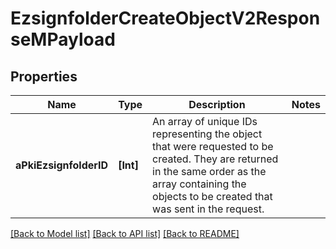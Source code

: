 # EzsignfolderCreateObjectV2ResponseMPayload

## Properties
Name | Type | Description | Notes
------------ | ------------- | ------------- | -------------
**aPkiEzsignfolderID** | **[Int]** | An array of unique IDs representing the object that were requested to be created.  They are returned in the same order as the array containing the objects to be created that was sent in the request. | 

[[Back to Model list]](../README.md#documentation-for-models) [[Back to API list]](../README.md#documentation-for-api-endpoints) [[Back to README]](../README.md)


